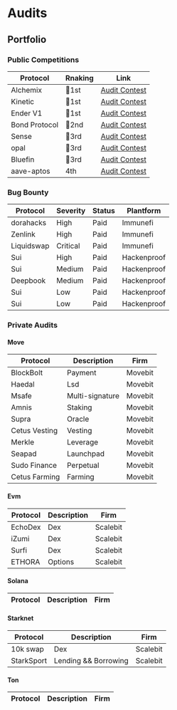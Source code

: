 # Audits

## Portfolio

### Public Competitions
  |Protocol|Rnaking|Link|
  |---|----|----|
  |Alchemix|🥇1st|[Audit Contest](https://audits.sherlock.xyz/contests/273/report)|
  |Kinetic|🥇1st|[Audit Contest](https://hackenproof.com/audit-programs/kinetic-audit-contest?tab=hackers)|
  |Ender V1|🥇1st|[Audit Contest](https://app.secure3.io/zh/16a8f0eebf?tab=detail)|
  |Bond Protocol|🥈2nd|[Audit Contest](https://audits.sherlock.xyz/contests/53/report)|
  |Sense|🥉3rd|[Audit Contest](https://audits.sherlock.xyz/contests/58/report)|
  |opal|🥉3rd|[Audit Contest](https://cantina.xyz/code/28425672-ce54-4c66-b188-c4d5650d6790/overview/leaderboard)|
  |Bluefin|🥉3rd|[Audit Contest](https://hackenproof.com/audit-programs/bluefin-audit-contest?tab=hackers)|
  |aave-aptos|4th|[Audit Contest](https://cantina.xyz/code/ad445d42-9d39-4bcf-becb-0c6c8689b767/overview/leaderboard)|


### Bug Bounty
  |Protocol|Severity|Status|Plantform|
  |---|----|----|----|
  |dorahacks|High|Paid|Immunefi|
  |Zenlink|High|Paid|Immunefi|
  |Liquidswap|Critical|Paid|Immunefi|
  |Sui|High|Paid|Hackenproof|
  |Sui|Medium|Paid|Hackenproof|
  |Deepbook|Medium|Paid|Hackenproof|
  |Sui|Low|Paid|Hackenproof|
  |Sui|Low|Paid|Hackenproof|

### Private Audits
  #### Move
  |Protocol|Description|Firm|
  |---|----|----|
  |BlockBolt|Payment|Movebit|
  |Haedal|Lsd|Movebit|
  |Msafe|Multi-signature|Movebit|
  |Amnis|Staking|Movebit|
  |Supra|Oracle|Movebit|
  |Cetus Vesting|Vesting|Movebit|
  |Merkle|Leverage|Movebit|
  |Seapad|Launchpad|Movebit|
  |Sudo Finance|Perpetual|Movebit|
  |Cetus Farming|Farming|Movebit|
  

  #### Evm
  |Protocol|Description|Firm|
  |---|----|----|
  |EchoDex|Dex|Scalebit|
  |iZumi|Dex|Scalebit|
  |Surfi|Dex|Scalebit|
  |ETHORA|Options|Scalebit|

  #### Solana
  |Protocol|Description|Firm|
  |---|----|----|


  #### Starknet
  |Protocol|Description|Firm|
  |---|----|----|
  |10k swap|Dex|Scalebit|
  |StarkSport|Lending && Borrowing|Scalebit|

  #### Ton
  |Protocol|Description|Firm|
  |---|----|----|


